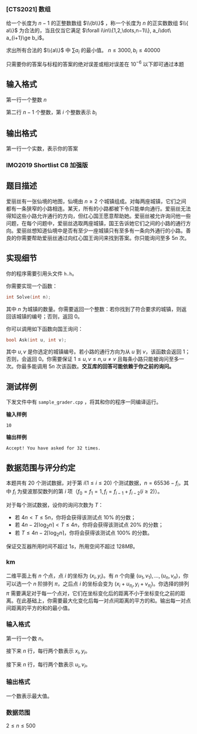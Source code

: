 ###  [CTS2021] 数组



给一个长度为 $n−1$ 的正整数数组 $\\{b\\}$ ，称一个长度为 $n$ 的正实数数组 $\\{ a\\}$ 为合法的，当且仅当它满足 $\forall i\in\\{1,2,\dots,n−1\\}, a_i\dot\ a_{i+1}\ge b_i$。

求出所有合法的 $\\{a\\}$ 中 $\sum a_i$ 的最小值。
$n\le3000,b_i\le40000$

只需要你的答案与标程的答案的绝对误差或相对误差在 $10^{-6}$ 以下即可通过本题

## 输入格式

第一行一个整数 $n$

第二行 $n-1$ 个整数，第 $i$ 个整数表示 $b_i$

## 输出格式

第一行一个实数，表示你的答案



###  IMO2019 Shortlist C8 加强版

## 题目描述

爱丽丝有一张仙境的地图，仙境由 $n ≥ 2$ 个城镇组成。对每两座城镇，它们之间都有一条狭窄的小路相连。某天，所有的小路都被下令只能单向通行。爱丽丝无法得知这些小路允许通行的方向，但红心国王愿意帮助她。爱丽丝被允许询问他一些问题，在每个问题中，爱丽丝选取两座城镇，国王告诉她它们之间的小路的通行方向。爱丽丝想知道仙境中是否有至少一座城镇只有至多有一条向外通行的小路。善良的你需要帮助爱丽丝通过向红心国王询问来找到答案。你只能询问至多 $5n$ 次。

## 实现细节

你的程序需要引用头文件 `h.h`。

你需要实现一个函数：

```cpp
int Solve(int n);
```

其中 $n$ 为城镇的数量。你需要返回一个整数：若你找到了符合要求的城镇，则返回该城镇的编号；否则，返回 $0$。

你可以调用如下函数向国王询问：

```cpp
bool Ask(int u, int v);
```

其中 $u,v$ 是你选定的城镇编号。若小路的通行方向为从 $u$ 到 $v$，该函数会返回 $1$；否则，会返回 $0$。你需要保证 $1\leq u,v\leq n,u\neq v$ 且每条小路只能被询问至多一次。你最多能调用 $5n$ 次该函数。**交互库的回答可能依赖于你之前的询问。**

## 测试样例

下发文件中有 `sample_grader.cpp` ，将其和你的程序一同编译运行。

**输入样例**

```plain
10
```

**输出样例**

```plain
Accept! You have asked for 32 times.
```

## 数据范围与评分约定

本题共有 $20$ 个测试数据，对于第 $i(1\leq i\leq 20)$ 个测试数据，$n=65536-f_i$，其中 $f_i$ 为斐波那契数列的第 $i$ 项（$f_0=f_1=1,f_i=f_{i-1}+f_{i-2}(i\geq 2)$）。

对于每个测试数据，设你的询问次数为 $T$：

- 若 $4n<T\leq 5n$，你将会获得该测试点 $10\%$ 的分数；
- 若 $4n-2\lceil \log_2n\rceil<T\leq 4n$，你将会获得该测试点 $20\%$ 的分数；
- 若 $T\leq 4n-2\lceil \log_2n\rceil$，你将会获得该测试点 $100\%$ 的分数。

保证交互器所用时间不超过 $1s$，所用空间不超过 $128MB$。



### km

二维平面上有 $n$ 个点，点 $i$ 的坐标为 $(x_i, y_i)$。有 $n$ 个向量 $(u_1, v_1),\dots,(u_n, v_n)$，你可以选一个 $n$ 阶排列 $\pi$，之后点 $i$ 的坐标会变为 $(x_i + u_{\pi_i} , y_i + v_{\pi_i})$。你选择的排列 $\pi$ 需要满足对于每一个点对，它们在坐标变化后的距离不小于坐标变化之前的距离。在此基础上，你需要最大化变化后每一对点间距离的平方的和。输出每一对点间距离的平方的和的最小值。

### 输入格式

第一行一个数 $n$。

接下来 $n$ 行，每行两个数表示 $x_i,y_i$。

接下来 $n$ 行，每行两个数表示 $u_i,v_i$。

### 输出格式

一个数表示最大值。

### 数据范围

$2\le n\le500$